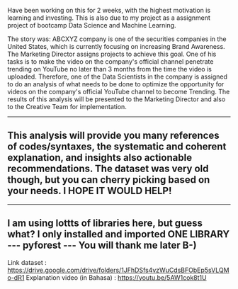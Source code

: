 Have been working on this for 2 weeks, with the highest motivation is learning and investing.
This is also due to my project as a assignment project of bootcamp Data Science and Machine Learning.

The story was:
ABCXYZ company is one of the securities companies in the United States, which is currently focusing on increasing Brand Awareness.
The Marketing Director assigns projects to achieve this goal. One of his tasks is to make the video on the company's official channel penetrate trending on YouTube no later than 3 months from the time the video is uploaded. Therefore, one of the Data Scientists in the company is assigned to do an analysis of what needs to be done to optimize the opportunity for videos on the company's official YouTube channel to become Trending. The results of this analysis will be presented to the Marketing Director and also to the Creative Team for implementation.

-------------
This analysis will provide you many references of codes/syntaxes, the systematic and coherent explanation, and insights also actionable recommendations.
The dataset was very old though, but you can cherry picking based on your needs.
I HOPE IT WOULD HELP!
-------------

-------------
I am using lottts of libraries here, but guess what? 
I only installed and imported ONE LIBRARY --- pyforest ---
You will thank me later B-)
-------------

Link dataset : https://drive.google.com/drive/folders/1JFhDSfs4vzWuCdsBFObEp5sVLQMo-dR1
Explanation video (in Bahasa) : https://youtu.be/5AW1cok8t1U
